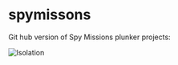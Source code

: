 # spymissons

Git hub version of Spy Missions plunker projects:

![Isolation](https://plnkr.co/edit/7zMVXd?p=preview)
